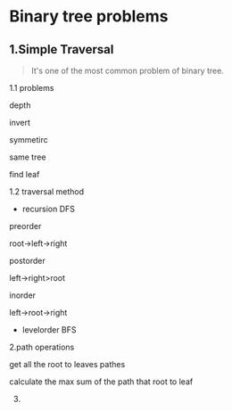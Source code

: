 # Binary tree problems

## 1.Simple Traversal

> It's one of the most common problem of binary tree.

1.1 problems

depth

invert

symmetirc

same tree

find leaf



1.2 traversal method

* recursion DFS

preorder

root->left->right

postorder

left->right>root

inorder

left->root->right



* levelorder BFS



2.path operations

get all the root to leaves pathes

calculate the max sum of the path that root to leaf



3.









